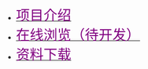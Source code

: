 -   [<span style="font-size: 2.0em; font-weight: lighter; color: purple;">项目介绍</span>](README.md)
-   [<span style="font-size: 2.0em; font-weight: lighter; color: purple;">在线浏览（待开发）</span>](README.md)
-   [<span style="font-size: 2.0em; font-weight: lighter; color: purple;">资料下载</span>](docs/作业及实验报告/README.md)
